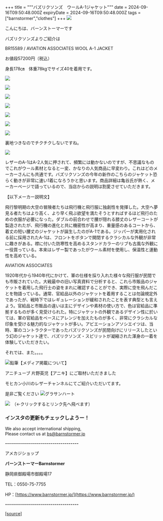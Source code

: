 +++
title = """バズリクソンズ　ウールA-1ジャケット"""
date = 2024-09-16T09:50:48.000Z
expiryDate = 2024-09-16T09:50:48.000Z
tags = ["barnstormer","clothes"]
+++
[![](https://stat.ameba.jp/user_images/20231023/16/barnstormer-go/b2/03/p/o0420015015354743273.png)](https://ameblo.jp/barnstormer-go/entry-12825670498.html)

こんにちは、バーンストーマーです

バズリクソンズよりご紹介は

BR15589 / AVIATION ASSOCIATES WOOL A-1 JACKET

お値段57200円（税込）

身長178㎝　体重78kgでサイズ40を着用です。

[![](https://stat.ameba.jp/user_images/20240916/16/barnstormer-go/35/f9/j/o0466070015487011707.jpg)](https://stat.ameba.jp/user_images/20240916/16/barnstormer-go/35/f9/j/o0466070015487011707.jpg)

[![](https://stat.ameba.jp/user_images/20240916/16/barnstormer-go/d6/d2/j/o0466070015487011708.jpg)](https://stat.ameba.jp/user_images/20240916/16/barnstormer-go/d6/d2/j/o0466070015487011708.jpg)

[![](https://stat.ameba.jp/user_images/20240916/16/barnstormer-go/d9/d8/j/o0466070015487011709.jpg)](https://stat.ameba.jp/user_images/20240916/16/barnstormer-go/d9/d8/j/o0466070015487011709.jpg)

[![](https://stat.ameba.jp/user_images/20240916/16/barnstormer-go/cb/92/j/o0466070015487011710.jpg)](https://stat.ameba.jp/user_images/20240916/16/barnstormer-go/cb/92/j/o0466070015487011710.jpg)

[![](https://stat.ameba.jp/user_images/20240916/16/barnstormer-go/44/8f/j/o0466070015487011712.jpg)](https://stat.ameba.jp/user_images/20240916/16/barnstormer-go/44/8f/j/o0466070015487011712.jpg)

[![](https://stat.ameba.jp/user_images/20240916/16/barnstormer-go/6f/bc/j/o0466070015487011713.jpg)](https://stat.ameba.jp/user_images/20240916/16/barnstormer-go/6f/bc/j/o0466070015487011713.jpg)

[![](https://stat.ameba.jp/user_images/20240916/16/barnstormer-go/09/3e/j/o0466070015487011714.jpg)](https://stat.ameba.jp/user_images/20240916/16/barnstormer-go/09/3e/j/o0466070015487011714.jpg)

裏地つきなのでチクチクしないですね。

[![](https://stat.ameba.jp/user_images/20240916/16/barnstormer-go/61/bd/j/o0466070015487011715.jpg)](https://stat.ameba.jp/user_images/20240916/16/barnstormer-go/61/bd/j/o0466070015487011715.jpg)

レザーのA-1はA-2人気に押されて、頻繁には動かないのですが、不思議なものでこれがウール素材となると一変、かなりの人気商品に早変わり。これはどのメーカーさんにも共通です。バズリクソンズの今年の新作のこちらのジャケット恐らく動きが非常に速い1着になろうかと思います。商品詳細は亀谷氏が熱く、メーカーページで語っているので、当店からの説明は割愛させていただきます。

【以下メーカー説明文】

飛行黎明期の大空の冒険者たちは飛行機と飛行服に独創性を発揮した。大空へ夢見る者たちはより高く、より早く飛ぶ欲望を満たそうとすればするほど飛行のための衣服が必要になった。ダブルの前合わせで腰が隠れる膝丈のレザーコートが製造されたが、飛行機の進化と共に機密性が高まり、重量感のあるコートから、着丈の短い腰丈のジャケットが誕生したのがA-1である。ジッパーが実用化される前に採用されたA-1は、フロントをボタンで開閉するクラシカルな外観が非常に趣きがある。襟に付いた防寒性を高めるスタンドカラーのリブも古風な外観に一役買っている。本来はレザー製であったがウール素材を使用し、保温性と運動性を高めている。  
  
AVIATION ASSOCIATES  
  
1920年代から1940年代にかけて、軍の仕様を採り入れた様々な飛行服が民間でも市販されていた。大戦最中の旧い写真資料で分析すると、これら市販品のジャケットを着用した飛行士の姿をまれに確認することができ、実際に空を飛んだことを物語っている。通常、官給品以外のジャケットを着用することは勿論規定外であったが、戦時下ではレギュレーションが緩和されたことを表す典型とも言えよう。官給品と市販品の違いは主にデザインや素材の使い方で、色は官給品に準拠するものが多く見受けられた。特にジャケットの外観であるデザイン性に於いては、軍の官給品をベースにアレンジを加えたものが多く、非常にクラシカルな印象を受ける魅力的なジャケットが多い。アビエーションアソシエイツは、当時、軍のコントラクターであったバズリクソンズが民間向けにリリースしたという幻のジャケット達で、バズリクソンズ・スピリットが凝縮された渾身の一着を体験していただきたい。

それでは、また。。。。

![鉛筆](https://stat100.ameba.jp/blog/ucs/img/char/char3/519.png)【メディア掲載について】

アニチューブ 片野英児【アニキ】にご取材いただきました

モヒカン小川のレザーチャンネルにてご紹介いただいてます。

是非ご覧ください ![グラサンハート](https://stat100.ameba.jp/blog/ucs/img/char/char3/148.png)

[![](https://stat.ameba.jp/user_images/20230412/16/barnstormer-go/6a/23/p/o0108010815269242493.png)](https://www.instagram.com/barnstormer_daily/)　（←クリックするとリンク先へ飛べます）

### インスタの更新もチェックしようー！

We also accept international shipping,  
Please contact us at bs@barnstormer.jp

**\-------------------------------------**

アメカジショップ

**バーンストーマーBarnstormer**

静岡県御殿場市御殿場17

TEL：0550-75-7755

HP：[https://www.barnstormer.jp/](https://www.barnstormer.jp/)

**\-------------------------------------**

[[source]](https://ameblo.jp/barnstormer-go/entry-12867785249.html)
